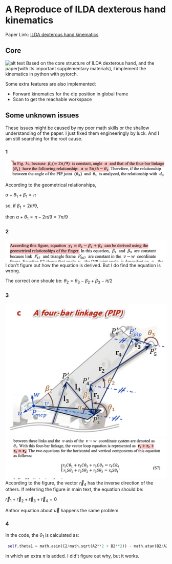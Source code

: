 # A Reproduce of ILDA dexterous hand kinematics
Paper Link: [ILDA dexterous hand kinematics](https://www.nature.com/articles/s41467-021-27261-0)

## Core
![alt text](images/core.png)
Based on the core structure of ILDA dexterous hand, and the paper(with its important supplementary materials), I implement the kinematics in python with pytorch.


Some extra features are also implemented:
- Forward kinematics for the dip position in global frame
- Scan to get the reachable workspace

## Some unknown issues
These issues might be caused by my poor math skills or the shallow understanding of the paper.
I just fixed them engineeringly by luck. And I am still searching for the root cause.

### 1
![alt text](images/issue1.png)

According to the geometrical relationships, 

$\alpha + \theta_1 + \beta_1 = \pi$

so, if $\beta_1 = 2\pi/9$, 

then $\alpha + \theta_1 = \pi - 2\pi/9 = 7\pi/9$

### 2
![alt text](images/issue2.png)
I don't figure out how the equation is derived. But I do find the equation is wrong.

The correct one shoule be:
$\theta_2 = \theta_3 - \beta_2 + \beta_3 -\pi/2$

### 3
![alt text](images/issue3_1.png)
![alt text](images/issue3_2.png)
According to the figure, the vector $\vec{r}_4$ has the inverse direction of the others. If referring the figure in main text, the equation should be:

$\vec{r}_1 + \vec{r}_2 + \vec{r}_3 + \vec{r}_4 = 0$

Anthor equation about $\vec{u}$ happens the same problem.

### 4
In the code, the $\theta_1$ is calculated as:
```python
 self.theta1 = math.asin(C2/math.sqrt(A2**2 + B2**2)) - math.atan(B2/A2) + math.pi 
 ```
 in which an extra $\pi$ is added. I did't figure out why, but it works.

